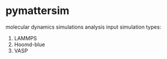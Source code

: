 # pymattersim
molecular dynamics simulations analysis
input simulation types:
1. LAMMPS
2. Hoomd-blue
3. VASP
